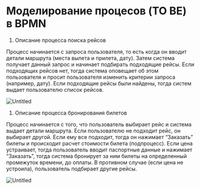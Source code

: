 # Моделирование процесов (TO BE) в BPMN

1. Описание процесса поиска рейсов

Процесс начинается с запроса пользователя, то есть когда он вводит детали маршрута (места вылета и прилета, дату). Затем система получает данный запрос и начинает подбирать подходящие рейсы. Если подходящих рейсов нет, тогда система оповещает об этом пользователя и просит пользователя изменить критерии запроса (например, дату). Если подходящие рейсы были найдены, тогда систем выдает пользователю список рейсов.

![Untitled](%D0%9A%D1%83%D1%80%D1%81%D0%BE%D0%B2%D0%BE%D0%B8%CC%86%20%D0%BF%D1%80%D0%BE%D0%B5%D0%BA%D1%82%20%D0%98%D0%A1%20%D0%B1%D1%80%D0%BE%D0%BD%D0%B8%D1%80%D0%BE%D0%B2%D0%B0%D0%BD%D0%B8%D1%8F%20%D0%B0%D0%B2%D0%B8%D0%B0%D0%B1%D0%B8%D0%BB%D0%B5%D1%82%D0%BE%D0%B2%200889de6c4a304239850b39295292ae5e/Untitled%205.png)

1. Описание процесса бронирования билетов

Процесс начинается с того, что пользователь выбирает рейс и система выдает детали маршрута. Если пользователю не подходит рейс, он выбирает другой. Если ему все подходит, тогда он нажимает “Заказать” билеты и происходит расчет стоимости билета (подпроцесс). Если цена устраивает, тогда пользователь вводит паспортные данные и нажимает “Заказать”, тогда система бронирует за ним билеты на определенный промежуток времени, до оплаты. В противном случае (если цена не устроила), пользователь подбирает другие рейсы.

![Untitled](%D0%9A%D1%83%D1%80%D1%81%D0%BE%D0%B2%D0%BE%D0%B8%CC%86%20%D0%BF%D1%80%D0%BE%D0%B5%D0%BA%D1%82%20%D0%98%D0%A1%20%D0%B1%D1%80%D0%BE%D0%BD%D0%B8%D1%80%D0%BE%D0%B2%D0%B0%D0%BD%D0%B8%D1%8F%20%D0%B0%D0%B2%D0%B8%D0%B0%D0%B1%D0%B8%D0%BB%D0%B5%D1%82%D0%BE%D0%B2%200889de6c4a304239850b39295292ae5e/Untitled%206.png)